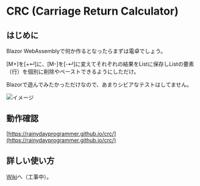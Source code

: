 # CRC (Carriage Return Calculator)

## はじめに

Blazor WebAssemblyで何か作るとなったらまずは電卓でしょう。

[M+]を[+&crarr;]に、[M-]を[-&crarr;]に変えてそれぞれの結果をListに保存しListの要素（行）を個別に削除やペーストできるようにしただけ。

Blazorで遊んでみたかっただけなので、あまりシビアなテストはしてません。

![イメージ](https://raw.githubusercontent.com/wiki/rainydayprogrammer/crc/images/crc000.png "Carriage Return Calculator")

## 動作確認
[https://rainydayprogrammer.github.io/crc/](https://rainydayprogrammer.github.io/crc/)

## 詳しい使い方

[Wiki](https://github.com/rainydayprogrammer/crc/wiki)へ（工事中）。
